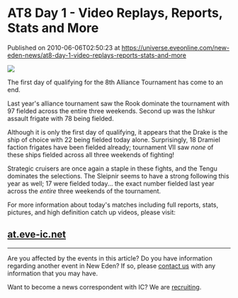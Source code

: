 # AT8 Day 1 - Video Replays, Reports, Stats and More
Published on 2010-06-06T02:50:23 at https://universe.eveonline.com/new-eden-news/at8-day-1-video-replays-reports-stats-and-more

![](http://www.eve-ic.net/media/assets/icarticlebanner.png)  
  
The first day of qualifying for the 8th Alliance Tournament has come to an end.  
  
Last year's alliance tournament saw the Rook dominate the tournament with 97 fielded across the entire three weekends. Second up was the Ishkur assault frigate with 78 being fielded.  
  
Although it is only the first day of qualifying, it appears that the Drake is the ship of choice with 22 being fielded today alone. Surprisingly, 18 Dramiel faction frigates have been fielded already; tournament VII saw *none* of these ships fielded across all three weekends of fighting!  
  
Strategic cruisers are once again a staple in these fights, and the Tengu dominates the selections. The Sleipnir seems to have a strong following this year as well; 17 were fielded today... the exact number fielded last year across the *entire* three weekends of the tournament.  
  
For more information about today's matches including full reports, stats, pictures, and high definition catch up videos, please visit: 

## [at.eve-ic.net](http://at.eve-ic.net/8/index.php?view=home)

* * *

Are you affected by the events in this article? Do you have information regarding another event in New Eden? If so, please [contact us](http://www.eveonline.com/news.asp?a=submitrp) with any information that you may have.  
  
Want to become a news correspondent with IC? We are [recruiting](http://www.eveonline.com/isd.asp).
